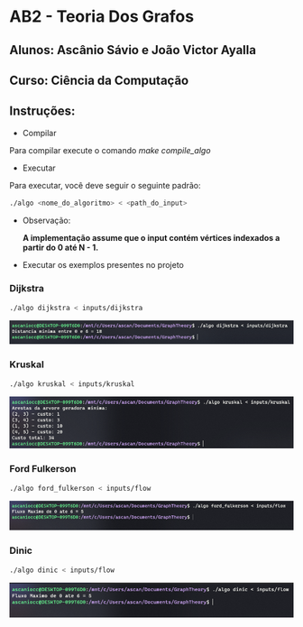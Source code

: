 # AB2 - Teoria Dos Grafos

## Alunos: Ascânio Sávio e João Victor Ayalla
## Curso: Ciência da Computação


## Instruções:

- Compilar
 
 Para compilar execute o comando *make compile_algo*

- Executar
 
 Para executar, você deve seguir o seguinte padrão:

```sh
./algo <nome_do_algoritmo> < <path_do_input>
```

- Observação:
   
  **A implementação assume que o input contém vértices indexados a partir do 0 até N - 1.**

- Executar os exemplos presentes no projeto

### Dijkstra

```sh
./algo dijkstra < inputs/dijkstra
```

![GitHub Logo](https://github.com/jonh14lk/GraphTheory/blob/main/Images/djikstra.PNG)

### Kruskal

```sh
./algo kruskal < inputs/kruskal
```
![GitHub Logo](https://github.com/jonh14lk/GraphTheory/blob/main/Images/kruskal.PNG)

### Ford Fulkerson

```sh
./algo ford_fulkerson < inputs/flow
```
![GitHub Logo](https://github.com/jonh14lk/GraphTheory/blob/main/Images/ford_fulkerson.PNG)

### Dinic

```sh
./algo dinic < inputs/flow
```
![GitHub Logo](https://github.com/jonh14lk/GraphTheory/blob/main/Images/dinic.PNG)


